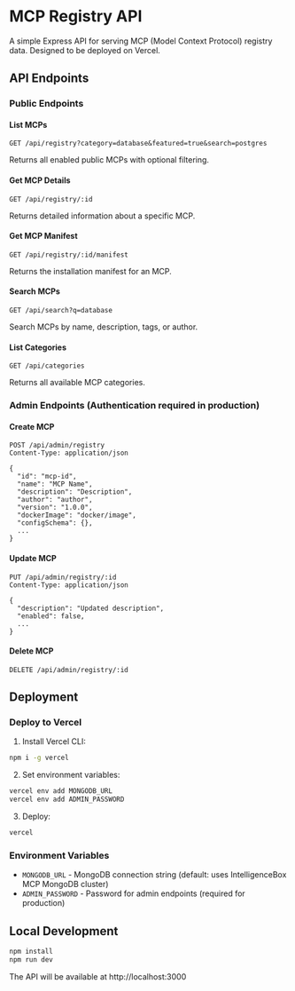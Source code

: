 # MCP Registry API

A simple Express API for serving MCP (Model Context Protocol) registry data. Designed to be deployed on Vercel.

## API Endpoints

### Public Endpoints

#### List MCPs
```
GET /api/registry?category=database&featured=true&search=postgres
```

Returns all enabled public MCPs with optional filtering.

#### Get MCP Details
```
GET /api/registry/:id
```

Returns detailed information about a specific MCP.

#### Get MCP Manifest
```
GET /api/registry/:id/manifest
```

Returns the installation manifest for an MCP.

#### Search MCPs
```
GET /api/search?q=database
```

Search MCPs by name, description, tags, or author.

#### List Categories
```
GET /api/categories
```

Returns all available MCP categories.

### Admin Endpoints (Authentication required in production)

#### Create MCP
```
POST /api/admin/registry
Content-Type: application/json

{
  "id": "mcp-id",
  "name": "MCP Name",
  "description": "Description",
  "author": "author",
  "version": "1.0.0",
  "dockerImage": "docker/image",
  "configSchema": {},
  ...
}
```

#### Update MCP
```
PUT /api/admin/registry/:id
Content-Type: application/json

{
  "description": "Updated description",
  "enabled": false,
  ...
}
```

#### Delete MCP
```
DELETE /api/admin/registry/:id
```

## Deployment

### Deploy to Vercel

1. Install Vercel CLI:
```bash
npm i -g vercel
```

2. Set environment variables:
```bash
vercel env add MONGODB_URL
vercel env add ADMIN_PASSWORD
```

3. Deploy:
```bash
vercel
```

### Environment Variables

- `MONGODB_URL` - MongoDB connection string (default: uses IntelligenceBox MCP MongoDB cluster)
- `ADMIN_PASSWORD` - Password for admin endpoints (required for production)

## Local Development

```bash
npm install
npm run dev
```

The API will be available at http://localhost:3000